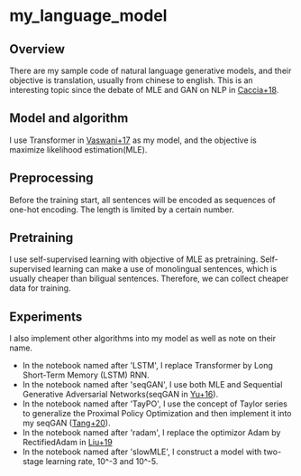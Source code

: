 # my_language_model
## Overview
There are my sample code of natural language generative models, and their objective is translation, usually from chinese to english. This is an interesting topic since the debate of MLE and GAN on NLP in [Caccia+18](https://arxiv.org/abs/1811.02549).

## Model and algorithm
I use Transformer in [Vaswani+17](https://arxiv.org/abs/1706.03762) as my model, and the objective is maximize likelihood estimation(MLE). 

## Preprocessing
Before the training start, all sentences will be encoded as sequences of one-hot encoding. The length is limited by a certain number.

## Pretraining
I use self-supervised learning with objective of MLE as pretraining. Self-supervised learning can make a use of  monolingual sentences, which is usually cheaper than biligual sentences. Therefore, we can collect cheaper data for training.


## Experiments
I also implement other algorithms into my model as well as note on their name.
+ In the notebook named after 'LSTM', I replace Transformer by Long Short-Term Memory (LSTM) RNN.
+ In the notebook named after 'seqGAN', I use both MLE and Sequential Generative Adversarial Networks(seqGAN in [Yu+16](https://arxiv.org/abs/1609.05473)).
+ In the notebook named after 'TayPO', I use the concept of Taylor series to generalize the Proximal Policy Optimization and then implement it into my seqGAN ([Tang+20](http://proceedings.mlr.press/v119/tang20d/tang20d.pdf)).
+ In the notebook named after 'radam', I replace the optimizor Adam by RectifiedAdam in [Liu+19](https://arxiv.org/abs/1908.03265v1)
+ In the notebook named after 'slowMLE', I construct a model with two-stage learning rate, 10^-3 and 10^-5.